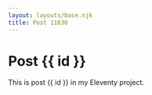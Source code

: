 ```yaml
---
layout: layouts/base.njk
title: Post 11630
---
```


# Post {{ id }}

This is post {{ id }} in my Eleventy project.
